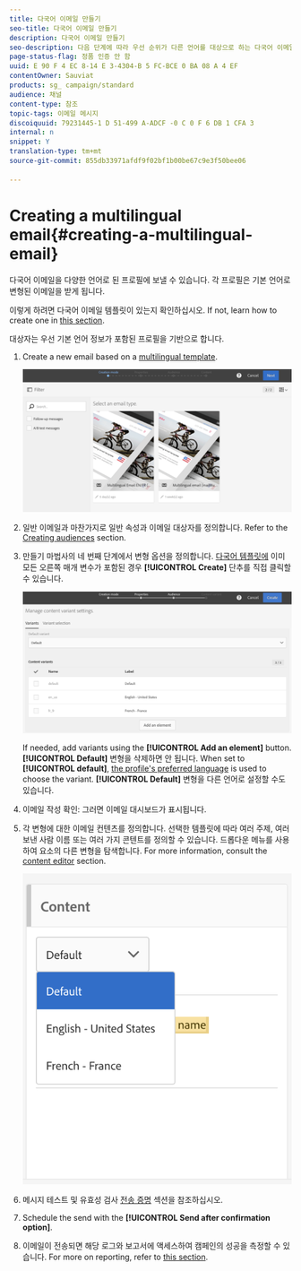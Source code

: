```yaml
---
title: 다국어 이메일 만들기
seo-title: 다국어 이메일 만들기
description: 다국어 이메일 만들기
seo-description: 다음 단계에 따라 우선 순위가 다른 언어를 대상으로 하는 다국어 이메일 대상자를 만듭니다.
page-status-flag: 정품 인증 안 함
uuid: E 90 F 4 EC 8-14 E 3-4304-B 5 FC-BCE 0 BA 08 A 4 EF
contentOwner: Sauviat
products: sg_ campaign/standard
audience: 채널
content-type: 참조
topic-tags: 이메일 메시지
discoiquuid: 79231445-1 D 51-499 A-ADCF -0 C 0 F 6 DB 1 CFA 3
internal: n
snippet: Y
translation-type: tm+mt
source-git-commit: 855db33971afdf9f02bf1b00be67c9e3f50bee06

---
```



# Creating a multilingual email{#creating-a-multilingual-email}

다국어 이메일을 다양한 언어로 된 프로필에 보낼 수 있습니다. 각 프로필은 기본 언어로 변형된 이메일을 받게 됩니다.

이렇게 하려면 다국어 이메일 템플릿이 있는지 확인하십시오. If not, learn how to create one in [this section](../../start/using/creating-a-multilingual-template.md).

대상자는 우선 기본 언어 정보가 포함된 프로필을 기반으로 합니다.

1. Create a new email based on a [multilingual template](../../start/using/creating-a-multilingual-template.md).

   ![](assets/multi_create1.png)

1. 일반 이메일과 마찬가지로 일반 속성과 이메일 대상자를 정의합니다. Refer to the [Creating audiences](../../audiences/using/creating-audiences.md) section.
1. 만들기 마법사의 네 번째 단계에서 변형 옵션을 정의합니다. [다국어 템플릿에](../../start/using/creating-a-multilingual-template.md) 이미 모든 오른쪽 매개 변수가 포함된 경우 **[!UICONTROL Create]** 단추를 직접 클릭할 수 있습니다.

   ![](assets/multi_create4.png)

   If needed, add variants using the **[!UICONTROL Add an element]** button. **[!UICONTROL Default]** 변형을 삭제하면 안 됩니다. When set to **[!UICONTROL default]**, [the profile's preferred language](../../audiences/using/creating-profiles.md) is used to choose the variant. **[!UICONTROL Default]** 변형을 다른 언어로 설정할 수도 있습니다.

1. 이메일 작성 확인: 그러면 이메일 대시보드가 표시됩니다.
1. 각 변형에 대한 이메일 컨텐츠를 정의합니다. 선택한 템플릿에 따라 여러 주제, 여러 보낸 사람 이름 또는 여러 가지 콘텐트를 정의할 수 있습니다. 드롭다운 메뉴를 사용하여 요소의 다른 변형을 탐색합니다. For more information, consult the [content editor](../../designing/using/about-email-content-design.md) section.

   ![](assets/multi_selectcontent.png)

1. 메시지 테스트 및 유효성 검사 [전송 증명](../../sending/using/managing-test-profiles-and-sending-proofs.md#sending-proofs) 섹션을 참조하십시오.
1. Schedule the send with the **[!UICONTROL Send after confirmation option]**.
1. 이메일이 전송되면 해당 로그와 보고서에 액세스하여 캠페인의 성공을 측정할 수 있습니다. For more on reporting, refer to [this section](../../reporting/using/about-dynamic-reports.md).


